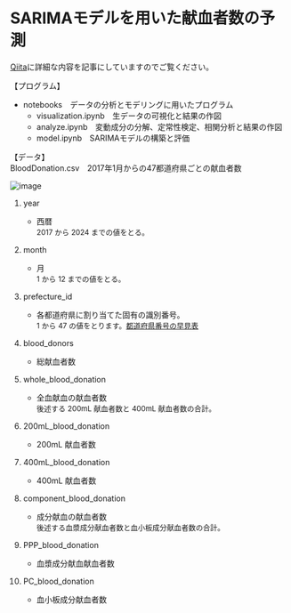 # SARIMAモデルを用いた献血者数の予測

[Qiita](https://qiita.com/5522079/items/8a6b0ceac8d81f053ca1)に詳細な内容を記事にしていますのでご覧ください。<br>

【プログラム】<br>
- notebooks　データの分析とモデリングに用いたプログラム<br>
  - visualization.ipynb　生データの可視化と結果の作図<br>
  - analyze.ipynb　変動成分の分解、定常性検定、相関分析と結果の作図<br>
  - model.ipynb　SARIMAモデルの構築と評価<br>

【データ】<br>
BloodDonation.csv　2017年1月からの47都道府県ごとの献血者数

![image](https://github.com/5522079/BDP/assets/162807499/3d70d8ef-e9ba-496d-a21e-aa45f7876aa8)

1. year

   - 西暦<br><span style="font-size: small">2017 から 2024 までの値をとる。</span>

2. month

   - 月<br><span style="font-size: small">1 から 12 までの値をとる。</span>

3. prefecture_id

   - 各都道府県に割り当てた固有の識別番号。<br><span style="font-size: small">1 から 47 の値をとります。[都道府県番号の早見表](https://tundra-bugle-bc4.notion.site/2f462cc8750948878dbfe143640f33ab?pvs=4)</span>

4. blood_donors

   - 総献血者数

5. whole_blood_donation

   - 全血献血の献血者数<br><span style="font-size: small">後述する 200mL 献血者数と 400mL 献血者数の合計。</span>

6. 200mL_blood_donation

   - 200mL 献血者数

7. 400mL_blood_donation

   - 400mL 献血者数

8. component_blood_donation

   - 成分献血の献血者数<br><span style="font-size: small">後述する血漿成分献血者数と血小板成分献血者数の合計。</span>

9. PPP_blood_donation

   - 血漿成分献血献血者数

10. PC_blood_donation

    - 血小板成分献血者数
